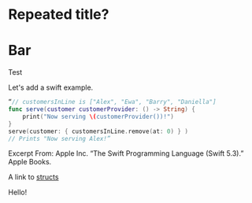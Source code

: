 # Repeated title?
# Bar
Test

Let's add a swift example.

```swift
“// customersInLine is ["Alex", "Ewa", "Barry", "Daniella"]
func serve(customer customerProvider: () -> String) {
    print("Now serving \(customerProvider())!")
}
serve(customer: { customersInLine.remove(at: 0) } )
// Prints "Now serving Alex!”
```
Excerpt From: Apple Inc. “The Swift Programming Language (Swift 5.3).” Apple Books. 

A link to [structs](structs.md)

Hello!
